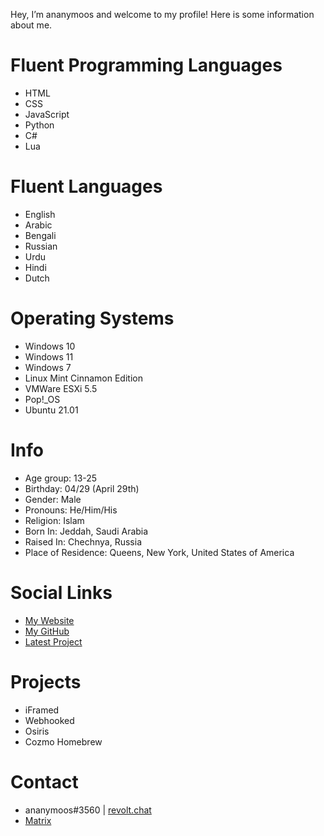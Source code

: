 Hey, I’m ananymoos and welcome to my profile! Here is some information about me.

# Fluent Programming Languages
* HTML
* CSS
* JavaScript
* Python
* C#
* Lua

# Fluent Languages
* English
* Arabic
* Bengali
* Russian
* Urdu
* Hindi
* Dutch

# Operating Systems
* Windows 10
* Windows 11
* Windows 7
* Linux Mint Cinnamon Edition
* VMWare ESXi 5.5
* Pop!_OS
* Ubuntu 21.01

# Info
* Age group: 13-25
* Birthday: 04/29 (April 29th)
* Gender: Male
* Pronouns: He/Him/His
* Religion: Islam
* Born In: Jeddah, Saudi Arabia
* Raised In: Chechnya, Russia
* Place of Residence: Queens, New York, United States of America

# Social Links
* [My Website](https://cyberconnect.tech)
* [My GitHub](https://github.com/ananymoos1)
* [Latest Project](https://webhooked.eshan5643.repl.co)

# Projects
* iFramed
* Webhooked
* Osiris
* Cozmo Homebrew

# Contact
* ananymoos#3560 | [revolt.chat](https://revolt.chat)
* [Matrix](https://matrix.to/#/@eshan5643:matrix.org)
